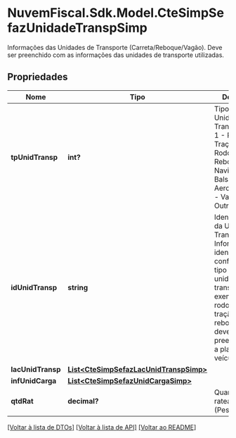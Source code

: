 # NuvemFiscal.Sdk.Model.CteSimpSefazUnidadeTranspSimp
Informações das Unidades de Transporte (Carreta/Reboque/Vagão).  Deve ser preenchido com as informações das unidades de transporte utilizadas.

## Propriedades

Nome | Tipo | Descrição | Comentários
------------ | ------------- | ------------- | -------------
**tpUnidTransp** | **int?** | Tipo da Unidade de Transporte.  * 1 - Rodoviário Tração  * 2 - Rodoviário Reboque  * 3 - Navio  * 4 - Balsa  * 5 - Aeronave  * 6 - Vagão  * 7 - Outros | 
**idUnidTransp** | **string** | Identificação da Unidade de Transporte.  Informar a identificação conforme o tipo de unidade de transporte.  Por exemplo: para rodoviário tração ou reboque deverá preencher com a placa do veículo. | 
**lacUnidTransp** | [**List&lt;CteSimpSefazLacUnidTranspSimp&gt;**](CteSimpSefazLacUnidTranspSimp.md) |  | [optional] 
**infUnidCarga** | [**List&lt;CteSimpSefazUnidCargaSimp&gt;**](CteSimpSefazUnidCargaSimp.md) |  | [optional] 
**qtdRat** | **decimal?** | Quantidade rateada (Peso,Volume). | [optional] 

[[Voltar à lista de DTOs]](../README.md#documentation-for-models) [[Voltar à lista de API]](../README.md#documentation-for-api-endpoints) [[Voltar ao README]](../README.md)

